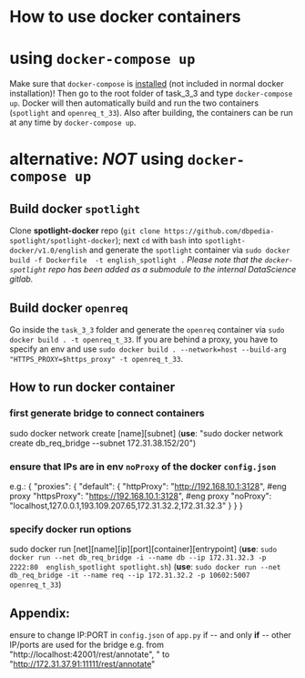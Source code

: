 # How to use docker containers

# using `docker-compose up`
Make sure that `docker-compose` is [installed](https://docs.docker.com/compose/install/) (not included in normal docker installation)! Then go to the root folder of task_3_3 and type `docker-compose up`. Docker will then automatically build and run the two containers (`spotlight` and `openreq_t_33`). Also after building, the containers can be run at any time by `docker-compose up`.

##

# alternative: ***NOT*** using `docker-compose up`
## Build docker `spotlight`
Clone **spotlight-docker** repo (`git clone https://github.com/dbpedia-spotlight/spotlight-docker`); next `cd` with `bash` into `spotlight-docker/v1.0/english` and generate the `spotlight` container via `sudo docker build -f Dockerfile  -t english_spotlight .`
*Please note that the `docker-spotlight` repo has been added as a submodule to the internal DataScience gitlab.* 
###
## Build docker `openreq`
Go inside the `task_3_3` folder and generate the `openreq` container via `sudo docker build . -t openreq_t_33`. If you are behind a proxy, you have to specify an env and use `sudo docker build . --network=host --build-arg "HTTPS_PROXY=$https_proxy" -t openreq_t_33`.
###
## How to run docker container

### first generate bridge to connect containers
sudo docker network create [name][subnet]
(**use**: "sudo docker network create db_req_bridge --subnet 172.31.38.152/20")
###
### ensure that IPs are in env `noProxy` of the docker `config.json`
e.g.:
{
 "proxies":
 {
   "default":
   {
     "httpProxy": "http://192.168.10.1:3128", #eng proxy
     "httpsProxy": "https://192.168.10.1:3128", #eng proxy
     "noProxy": "localhost,127.0.0.1,193.109.207.65,172.31.32.2,172.31.32.3"
   }
 }
}

### specify docker run options
sudo docker run [net][name][ip][port][container][entrypoint]
(**use**: `sudo docker run --net db_req_bridge -i --name db --ip 172.31.32.3 -p 2222:80  english_spotlight spotlight.sh`)
(**use**: `sudo docker run --net db_req_bridge -it --name req --ip 172.31.32.2 -p 10602:5007 openreq_t_33`)

###
## Appendix:
 ensure to change IP:PORT in `config.json` of `app.py` if -- and only **if** -- other IP/ports are used for the bridge
e.g. from "http://localhost:42001/rest/annotate", " to "http://172.31.37.91:11111/rest/annotate"